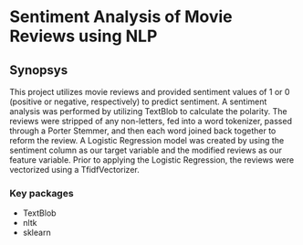 # Sentiment Analysis of Movie Reviews using NLP

## Synopsys
This project utilizes movie reviews and provided sentiment values of 1 or 0 (positive or negative, respectively) to predict sentiment. A sentiment analysis was performed by utilizing TextBlob to calculate the polarity. The reviews were stripped of any non-letters, fed into a word tokenizer, passed through a Porter Stemmer, and then each word joined back together to reform the review. A Logistic Regression model was created by using the sentiment column as our target variable and the modified reviews as our feature variable. Prior to applying the Logistic Regression, the reviews were vectorized using a TfidfVectorizer.
### Key packages
- TextBlob
- nltk
- sklearn
